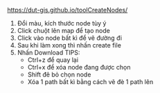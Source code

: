 https://dut-gis.github.io/toolCreateNodes/

1. Đổi màu, kích thước node tùy ý
2. Click chuột lên map để tạo node
3. Click vào node bất kì để vẽ đường đi
4. Sau khi làm xong thì nhấn create file
5. Nhấn Download
TIPS: 
    - Ctrl+z để quay lại
    - Ctrl+x để xóa node đang được chọn
    - Shift đê bỏ chọn node
    - Xóa 1 path bất kì bằng cách vẽ đè 1 path lên
